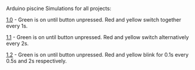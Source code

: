 Arduino piscine
Simulations for all projects:

  [1.0](https://wokwi.com/projects/409550879389034497) - Green is on until button unpressed. Red and yellow switch together every 1s.

  [1.1](https://wokwi.com/projects/409550740050040833) - Green is on until button unpressed. Red and yellow switch alternatively every 2s.
  
  [1.2](https://wokwi.com/projects/409550617394949121) - Green is on until button unpressed. Red and yellow blink for 0.1s every 0.5s and 2s respectively.
